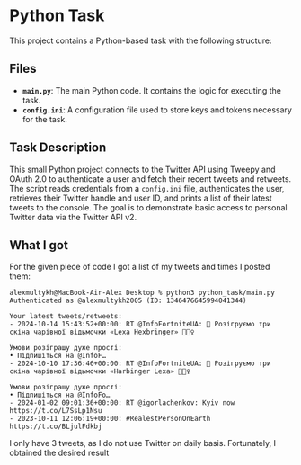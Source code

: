 # Python Task

This project contains a Python-based task with the following structure:

## Files

- **`main.py`**: The main Python code. It contains the logic for executing the task.
- **`config.ini`**: A configuration file used to store keys and tokens necessary for the task.

## Task Description

This small Python project connects to the Twitter API using Tweepy and OAuth 2.0 to authenticate a user and fetch their recent tweets and retweets. The script reads credentials from a `config.ini` file, authenticates the user, retrieves their Twitter handle and user ID, and prints a list of their latest tweets to the console. The goal is to demonstrate basic access to personal Twitter data via the Twitter API v2.


## What I got

For the given piece of code I got a list of my tweets and times I posted them:

```
alexmultykh@MacBook-Air-Alex Desktop % python3 python_task/main.py
Authenticated as @alexmultykh2005 (ID: 1346476645994041344)

Your latest tweets/retweets:
- 2024-10-14 15:43:52+00:00: RT @InfoFortniteUA: 🎁 Розігруємо три скіна чарівної відьмочки «Lexa Hexbringer» 🧙🏻‍♀️

Умови розіграшу дуже прості:
• Підпишіться на @InfoF…
- 2024-10-10 17:36:46+00:00: RT @InfoFortniteUA: 🎁 Розігруємо три скіна чарівної відьмочки «Harbinger Lexa» 🧙🏻‍♀️

Умови розіграшу дуже прості:
• Підпишіться на @InfoFo…
- 2024-01-02 09:01:36+00:00: RT @igorlachenkov: Kyiv now https://t.co/L7SsLp1Nsu
- 2023-10-11 12:06:19+00:00: #RealestPersonOnEarth https://t.co/BLjulFdkbj
```


I only have 3 tweets, as I do not use Twitter on daily basis. Fortunately, I obtained the desired result
